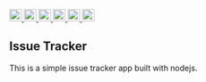 <a href="https://issue-tracker-loku.herokuapp.com/">
  <img src="https://img.shields.io/badge/Online_at_Heroku-430098?logo=heroku"  height="22">
</a> 

<a href="https://nodejs.org/">
  <img src="https://img.shields.io/badge/Node.js-v12.18.4-grey?logo=Node.js&labelColor=339933&logoColor=white"  height="22">
</a> 

<a href="https://materializecss.com/">
  <img src="https://img.shields.io/badge/Materialize-v1.0.0-grey?logo=material%20design&labelColor=0081cb&logoColor=white"  height="22">
</a> 

<a href="https://www.mongodb.com/">
  <img src="https://img.shields.io/badge/MongoDB-v4.4-grey?logo=mongodb&labelColor=339933&logoColor=white"  height="22">
</a> 

<a href="https://www.npmjs.com/package/express">
  <img src="https://img.shields.io/badge/Express-v4.7.11-grey?logo=npm&labelColor=white&logoColor=white"  height="22">
</a> 

<a href="https://www.npmjs.com/package/express-handlebars">
  <img src="https://img.shields.io/badge/Express--HandleBars-v5.1.0-grey?logo=npm&labelColor=white&logoColor=white"  height="22">
</a> 



## Issue Tracker

This is a simple issue tracker app built with nodejs.
